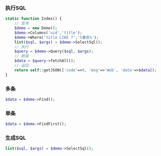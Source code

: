 ### 执行SQL
```php
static function Index() {
	// 查询
	$demo = new Demo();
	$demo->Columns('uid','title');
	$demo->Where('title LIKE ?','%事务%');
	list($sql, $args) = $demo->SelectSql();
	// 执行
	$query = $demo->Query($sql, $args);
	// 数据
	$data = $query->fetchAll();
	// 返回
	return self::getJSON(['code'=>0, 'msg'=>'Web', 'data'=>$data]);
}
```

### 多条
```php
$data = $demo->Find();
```

### 单条
```php
$data = $demo->FindFirst();
```

### 生成SQL
```php
list($sql, $args) = $demo->SelectSql();
```